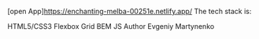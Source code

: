 [open App]https://enchanting-melba-00251e.netlify.app/
The tech stack is:

HTML5/CSS3
Flexbox
Grid
BEM
JS
Author Evgeniy Martynenko
